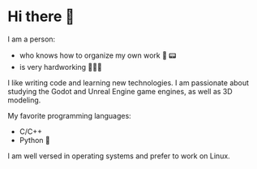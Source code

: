 # Hi there 👋

I am a person:

- who knows how to organize my own work 🏢 📟
- is very hardworking 👨🏻‍💻

I like writing code and learning new technologies. I am passionate about studying the Godot and Unreal Engine game engines, as well as 3D modeling.

My favorite programming languages:

- C/C++
- Python 🐍

I am well versed in operating systems and prefer to work on Linux.

<!--
**PavelKotDRM/PavelKotDRM** is a ✨ _special_ ✨ repository because its `README.md` (this file) appears on your GitHub profile.

Here are some ideas to get you started:

- 🔭 I’m currently working on ...
- 🌱 I’m currently learning ...
- 👯 I’m looking to collaborate on ...
- 🤔 I’m looking for help with ...
- 💬 Ask me about ...
- 📫 How to reach me: ...
- 😄 Pronouns: ...
- ⚡ Fun fact: ...
-->